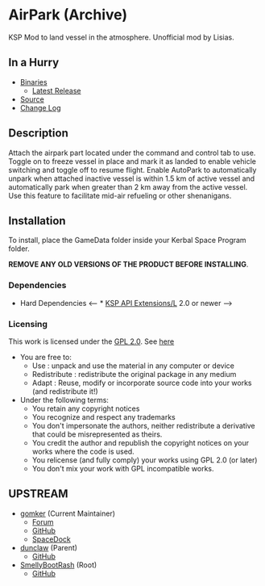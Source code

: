 # AirPark (Archive) 

KSP Mod to land vessel in the atmosphere. Unofficial mod by Lisias.

## In a Hurry

* [Binaries](./Archive)
	* [Latest Release](https://github.com/net-lisias-kspu/AirPark/releases)
* [Source](https://github.com/net-lisias-kspu/AirPark)
* [Change Log](./CHANGE_LOG.md)


## Description

Attach the airpark part located under the command and control tab to use. Toggle on to freeze vessel in place and mark it as landed to enable vehicle switching and toggle off to resume flight. Enable AutoPark to automatically unpark when attached inactive vessel is within 1.5 km of active vessel and automatically park when greater than 2 km away from the  active vessel. Use this feature to facilitate mid-air refueling or other shenanigans.


## Installation

To install, place the GameData folder inside your Kerbal Space Program folder.

**REMOVE ANY OLD VERSIONS OF THE PRODUCT BEFORE INSTALLING**.

### Dependencies
* Hard Dependencies
<--		* [KSP API Extensions/L](https://github.com/net-lisias-ksp/KSPAPIExtensions) 2.0 or newer -->

### Licensing
This work is licensed under the [GPL 2.0](https://www.gnu.org/licenses/gpl-2.0.txt). See [here](./LICENSE)

+ You are free to:
	- Use : unpack and use the material in any computer or device
	- Redistribute : redistribute the original package in any medium
	- Adapt : Reuse, modify or incorporate source code into your works (and redistribute it!) 
+ Under the following terms:
	- You retain any copyright notices
	- You recognize and respect any trademarks
	- You don't impersonate the authors, neither redistribute a derivative that could be misrepresented as theirs.
	- You credit the author and republish the copyright notices on your works where the code is used.
	- You relicense (and fully comply) your works using GPL 2.0 (or later)
	- You don't mix your work with GPL incompatible works.


## UPSTREAM

* [gomker](https://forum.kerbalspaceprogram.com/index.php?/profile/141269-gomker/) (Current Maintainer)
	+ [Forum](https://forum.kerbalspaceprogram.com/index.php?/topic/162504-13-airpark-continued/)
	+ [GitHub](https://github.com/gomker/AirPark)
	+ [SpaceDock](https://spacedock.info/mod/936/AirPark%20Continued)
* [dunclaw](https://forum.kerbalspaceprogram.com/index.php?/profile/151301-dunclaw/) (Parent)
	+ [GitHub](https://github.com/dunclaw/AirPark)
* [SmellyBootRash](https://forum.kerbalspaceprogram.com/index.php?/profile/152610-smelly/) (Root)
	+ [GitHub](https://github.com/SmellyBootRash/AirPark)
